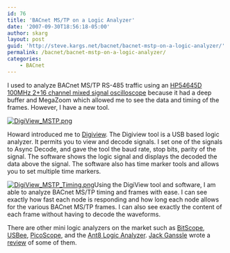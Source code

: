 ```yaml
---
id: 76
title: 'BACnet MS/TP on a Logic Analyzer'
date: '2007-09-30T18:56:18-05:00'
author: skarg
layout: post
guid: 'http://steve.kargs.net/bacnet/bacnet-mstp-on-a-logic-analyzer/'
permalink: /bacnet/bacnet-mstp-on-a-logic-analyzer/
categories:
    - BACnet
---
```


I used to analyze BACnet MS/TP RS-485 traffic using an [HP54645D 100MHz 2+16 channel mixed signal oscilloscope](http://www.home.agilent.com/agilent/product.jspx?cc=US&lc=eng&ckey=1000001438:epsg:pro&nid=-536902796.536880488.00&id=1000001438:epsg:pro) because it had a deep buffer and MegaZoom which allowed me to see the data and timing of the frames. However, I have a new tool.

[![DigiView_MSTP.png](http://steve.kargs.net/wp-content/uploads/2007/thumbs/DigiView_MSTP.png "DigiView_MSTP.png")](http://steve.kargs.net/wp-content/uploads/2007/DigiView_MSTP.png)

Howard introduced me to [Digiview](http://www.tech-tools.com/dv_main.htm). The Digiview tool is a USB based logic analyzer. It permits you to view and decode signals. I set one of the signals to Async Decode, and gave the tool the baud rate, stop bits, parity of the signal. The software shows the logic signal and displays the decoded the data above the signal. The software also has time marker tools and allows you to set multiple time markers.

[![DigiView_MSTP_Timing.png](http://steve.kargs.net/wp-content/uploads/2007/thumbs/DigiView_MSTP_Timing.png "DigiView_MSTP_Timing.png")](http://steve.kargs.net/wp-content/uploads/2007/DigiView_MSTP_Timing.png)Using the DigiView tool and software, I am able to analyze BACnet MS/TP timing and frames with ease. I can see exactly how fast each node is responding and how long each node allows for the various BACnet MS/TP frames. I can also see exactly the content of each frame without having to decode the waveforms.

There are other mini logic analyzers on the market such as [BitScope](http://www.bitscope.com/), [USBee](http://www.usbee.com/), [PicoScope](http://www.picotech.com/), and the [Ant8 Logic Analyzer](http://www.usb-instruments.com/). [Jack Ganssle](http://www.ganssle.com/) wrote a [review](http://www.ganssle.com/microscopes.pdf) of some of them.